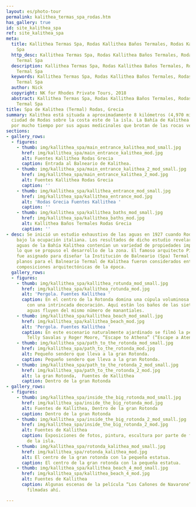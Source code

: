 ```yaml
---
layout: es/photo-tour
permalink: kalithea_termas_spa_rodas.htm
has_gallery: true
id: site_kalithea_spa
ref: site_kalithea_spa
meta:
  title: Kallithea Termas Spa, Rodas Kallithea Baños Termales, Rodas Kallithea Termal
    Spa
  http_desc: Kallithea Termas Spa, Rodas Kallithea Baños Termales, Rodas Kallithea
    Termal Spa
  description: Kallithea Termas Spa, Rodas Kallithea Baños Termales, Rodas Kallithea
    Termal Spa
  keywords: Kallithea Termas Spa, Rodas Kallithea Baños Termales, Rodas Kallithea
    Termal Spa
  author: Nick
  copyright: NK for Rhodes Private Tours, 2018
  abstract: Kallithea Termas Spa, Rodas Kallithea Baños Termales, Rodas Kallithea
    Termal Spa
title: Spa de Kalithea (Termal) Rodas, Grecia
summary: Kalithea está situada a aproximadamente 8 kilómetros (4,970 millas) de la
  ciudad de Rodas sobre la costa este de la isla. La Bahía de Kalithea ha sido famosa
  por mucho tiempo por sus aguas medicinales que brotan de las rocas vecinas.
sections:
- gallery_rows:
  - figures:
    - thumb: img/kallithea_spa/main_entrance_kalithea_mod_small.jpg
      href: img/kallithea_spa/main_entrance_kalithea_mod.jpg
      alt: Fuentes Kallithea Rodas Grecia
      caption: Entrada al Balneario de Kalithea.
    - thumb: img/kallithea_spa/main_entrance_kalithea_2_mod_small.jpg
      href: img/kallithea_spa/main_entrance_kalithea_2_mod.jpg
      alt: Fuentes Kallithea Rodas Grecia
      caption: ''
    - thumb: img/kallithea_spa/kallithea_entrance_mod_small.jpg
      href: img/kallithea_spa/kallithea_entrance_mod.jpg
      alt: 'Rodas Grecia Fuentes Kallithea '
      caption: ''
    - thumb: img/kallithea_spa/kallithea_baths_mod_small.jpg
      href: img/kallithea_spa/kallithea_baths_mod.jpg
      alt: Kallithea Baños Termales Rodas Grecia
      caption: ''
- desc: Se inició un estudio exhaustivo de las aguas en 1927 cuando Rodas se hallaba
    bajo la ocupación italiana. Los resultados de dicho estudio revelaron que las
    aguas de la Bahía Kalithea contenían un variedad de propiedades importantes por
    lo que se propuso el desarrollo de la zona. El famoso arquitecto Pietro Lombardi
    fue asignado para diseñar la Institución de Balneario (Spa) Termal en 1928. Sus
    planos para el Balneario Termal de Kalithea fueron considerados entre las mejores
    composiciones arquitectónicas de la época.
  gallery_rows:
  - figures:
    - thumb: img/kallithea_spa/kallithea_rotunda_mod_small.jpg
      href: img/kallithea_spa/kallithea_rotunda_mod.jpg
      alt: 'Pergola. Fuentes Kallithea '
      caption: En el centro de la Rotonda domina una cúpula voluminosa e impresionante
        con una intrincada decoración. Aquí están los baños de las siete fuentes cuyas
        aguas fluyen del mismo número de manantiales.
    - thumb: img/kallithea_spa/kallithea_beach_mod_small.jpg
      href: img/kallithea_spa/kallithea_beach_mod.jpg
      alt: 'Pergola. Fuentes Kallithea '
      caption: En este escenario naturalmente ajardinado se filmó la película con
        Telly Savalas y Roger Moore, “Escape to Athena” (“Escape a Atenas”).
    - thumb: img/kallithea_spa/path_to_the_rotonda_mod_small.jpg
      href: img/kallithea_spa/path_to_the_rotonda_mod.jpg
      alt: Pequeño sendero que lleva a la gran Rotonda.
      caption: Pequeño sendero que lleva a la gran Rotonda.
    - thumb: img/kallithea_spa/path_to_the_rotonda_2_mod_small.jpg
      href: img/kallithea_spa/path_to_the_rotonda_2_mod.jpg
      alt: la gran Rotonda,  Fuentes de Kallithea
      caption: Dentro de la gran Rotonda
- gallery_rows:
  - figures:
    - thumb: img/kallithea_spa/inside_the_big_rotonda_mod_small.jpg
      href: img/kallithea_spa/inside_the_big_rotonda_mod.jpg
      alt: Fuentes de Kallithea, Dentro de la gran Rotonda
      caption: Dentro de la gran Rotonda
    - thumb: img/kallithea_spa/inside_the_big_rotonda_2_mod_small.jpg
      href: img/kallithea_spa/inside_the_big_rotonda_2_mod.jpg
      alt: Fuentes de Kallithea
      caption: Exposiciones de fotos, pintura, escultura por parte de famosos artistas
        de la isla.
    - thumb: img/kallithea_spa/rotonda_kalithea_mod_small.jpg
      href: img/kallithea_spa/rotonda_kalithea_mod.jpg
      alt: El centro de la gran rotonda con la pequeña estatua.
      caption: El centro de la gran rotonda con la pequeña estatua.
    - thumb: img/kallithea_spa/kallithea_beach_4_mod_small.jpg
      href: img/kallithea_spa/kallithea_beach_4_mod.jpg
      alt: Fuentes de Kallithea
      caption: Algunas escenas de la película “Los Cañones de Navarone” también fueron
        filmadas ahí.

---
```

